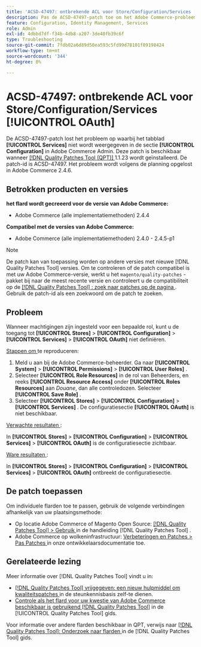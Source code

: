 ```yaml
---
title: 'ACSD-47497: ontbrekende ACL voor Store/Configuration/Services [!UICONTROL OAuth]'
description: Pas de ACSD-47497-patch toe om het Adobe Commerce-probleem op te lossen wanneer machtigingen voor een bepaalde rol zijn ingesteld en u kunt geen toegang tot de configuratiesectie definiëren.
feature: Configuration, Identity Management, Services
role: Admin
exl-id: 4dbbd7df-f34b-4db8-a207-3de40fb39c6f
type: Troubleshooting
source-git-commit: 7fdb02a6d89d50ea593c5fd99d78101f89198424
workflow-type: tm+mt
source-wordcount: '344'
ht-degree: 0%

---
```


# ACSD-47497: ontbrekende ACL voor Store/Configuration/Services [!UICONTROL OAuth]

De ACSD-47497-patch lost het probleem op waarbij het tabblad **[!UICONTROL Services]** niet wordt weergegeven in de sectie **[!UICONTROL Configuration]** in Adobe Commerce Admin. Deze patch is beschikbaar wanneer [[!DNL Quality Patches Tool (QPT)] ](https://experienceleague.adobe.com/nl/docs/commerce-operations/tools/quality-patches-tool/quality-patches-tool-to-self-serve-quality-patches) 1.1.23 wordt geïnstalleerd. De patch-id is ACSD-47497. Het probleem wordt volgens de planning opgelost in Adobe Commerce 2.4.6.

## Betrokken producten en versies

**het flard wordt gecreeerd voor de versie van Adobe Commerce:**
* Adobe Commerce (alle implementatiemethoden) 2.4.4

**Compatibel met de versies van Adobe Commerce:**
* Adobe Commerce (alle implementatiemethoden) 2.4.0 - 2.4.5-p1

>[!NOTE]
>
>De patch kan van toepassing worden op andere versies met nieuwe [!DNL Quality Patches Tool] versies. Om te controleren of de patch compatibel is met uw Adobe Commerce-versie, werkt u het `magento/quality-patches` -pakket bij naar de meest recente versie en controleert u de compatibiliteit op de [[!DNL Quality Patches Tool] : zoek naar patches op de pagina ](https://experienceleague.adobe.com/tools/commerce-quality-patches/index.html?lang=nl-NL) . Gebruik de patch-id als een zoekwoord om de patch te zoeken.

## Probleem

Wanneer machtigingen zijn ingesteld voor een bepaalde rol, kunt u de toegang tot **[!UICONTROL Stores]** > **[!UICONTROL Configuration]** > **[!UICONTROL Services]** > **[!UICONTROL OAuth]** niet definiëren.

<u> Stappen om </u> te reproduceren:

1. Meld u aan bij de Adobe Commerce-beheerder. Ga naar **[!UICONTROL System]** > **[!UICONTROL Permissions]** > **[!UICONTROL User Roles]** .
1. Selecteer **[!UICONTROL Role Resources]** in de rol van Beheerders, en reeks **[!UICONTROL Resource Access]** onder **[!UICONTROL Roles Resources]** aan _Douane_, dan alle controledozen. Selecteer **[!UICONTROL Save Role]** .
1. Selecteer **[!UICONTROL Stores]** > **[!UICONTROL Configuration]** > **[!UICONTROL Services]** . De configuratiesectie **[!UICONTROL OAuth]** is niet beschikbaar.

<u> Verwachte resultaten </u>:

In **[!UICONTROL Stores]** > **[!UICONTROL Configuration]** > **[!UICONTROL Services]** > **[!UICONTROL OAuth]** is de configuratiesectie zichtbaar.

<u> Ware resultaten </u>:

In **[!UICONTROL Stores]** > **[!UICONTROL Configuration]** > **[!UICONTROL Services]** > **[!UICONTROL OAuth]** ontbreekt de configuratiesectie.

## De patch toepassen

Om individuele flarden toe te passen, gebruik de volgende verbindingen afhankelijk van uw plaatsingsmethode:

* Op locatie Adobe Commerce of Magento Open Source: [[!DNL Quality Patches Tool] > Gebruik ](/help/tools/quality-patches-tool/usage.md) in de handleiding [!DNL Quality Patches Tool] .
* Adobe Commerce op wolkeninfrastructuur: [ Verbeteringen en Patches > Pas Patches ](https://experienceleague.adobe.com/docs/commerce-cloud-service/user-guide/develop/upgrade/apply-patches.html?lang=nl-NL) in onze ontwikkelaarsdocumentatie toe.

## Gerelateerde lezing

Meer informatie over [!DNL Quality Patches Tool] vindt u in:

* [[!DNL Quality Patches Tool]  vrijgegeven: een nieuw hulpmiddel om kwaliteitspatches ](https://experienceleague.adobe.com/nl/docs/commerce-operations/tools/quality-patches-tool/quality-patches-tool-to-self-serve-quality-patches) in de steunkennisbasis zelf-te dienen.
* [ Controle als het flard voor uw kwestie van Adobe Commerce beschikbaar is gebruikend  [!DNL Quality Patches Tool]](/help/tools/quality-patches-tool/patches-available-in-qpt/check-patch-for-magento-issue-with-magento-quality-patches.md) in de [!UICONTROL Quality Patches Tool] gids.


Voor informatie over andere flarden beschikbaar in QPT, verwijs naar [[!DNL Quality Patches Tool]: Onderzoek naar flarden ](https://experienceleague.adobe.com/tools/commerce-quality-patches/index.html?lang=nl-NL) in de [!DNL Quality Patches Tool] gids.
